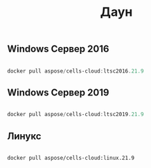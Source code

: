 ﻿---
title: Даун
second_title: Aspose.Cells Cloud Documen
type: docs
url: /ru/docker/downloads/
description: Загрузить изображения Cloud Docker Aspose.Cells
weight: 30
---
##  Windows Сервер 2016 ##

```powershell

docker pull aspose/cells-cloud:ltsc2016.21.9

```

##  Windows Сервер 2019 ##

```powershell

docker pull aspose/cells-cloud:ltsc2019.21.9

```


##  Линукс ##

```sh

docker pull aspose/cells-cloud:linux.21.9

```